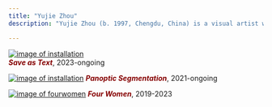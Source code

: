 ```yaml
---
title: "Yujie Zhou"
description: "Yujie Zhou (b. 1997, Chengdu, China) is a visual artist working with  photography, textiles, moving images, performance, and publishing. Zhou is based in Helsinki, Finland, where she completed her Master’s degree in Arts with a major in Photography and a minor in Textiles-Materials and Structures at Aalto University in 2023. Her work has been exhibited internationally, including at the Finnish Museum of Photography, Photographic Centre Peri, Photographic Gallery Hippolyte(Finland), BFoto Festival (Spain), FORMAT Photography Festival (UK), and alpha nova & galerie futura (Germany) as part of Berlin Art Week 2023. instagram:@yujie.jpg"

---
```




[![image of installation](/images/Hippolyte/hippolyte-23.jpg)](../save_as_text/)  
***<span style="color: #850000;">Save as Text</span>***, 2023-ongoing 


[![image of installation](/images/moa23_install.jpg)](../panoptic_segmentation/)
***<span style="color: #850000;">Panoptic Segmentation</span>***, 2021-ongoing



[![image of fourwomen](/images/fourwomen_peri/peri.jpg)](../four_women/)
***<span style="color: #850000;">Four Women</span>***, 2019-2023



